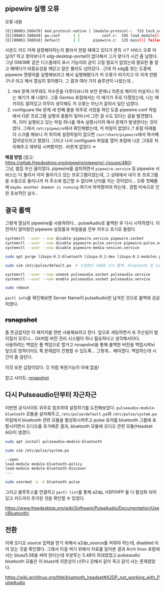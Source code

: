 ## pipewire 실행 오류

오류 내용

```sh
[E][00063.506470] mod.protocol-native | [module-protocol-:  733 lock_socket()] server 0x558a4e38d0: unable to lock lockfile '/run/user/1000/pipewire-0.lock': Resource temporarily unavailable (maybe another daemon is running)
[E][00063.506649] pw.conf      | [          conf.c:  595 load_module()] 0x558a4be270: could not load mandatory module "libpipewire-module-protocol-native": Resource temporarily unavailable
[E][00063.506918] default      | [      pipewire.c:  125 main()] failed to create context: Resource temporarily unavailable
```

사운드 카드 어케 설정해야하는지 몰라서 한참 헤매고 있다가 문득 ㅇ? 서비스 오류 아닐까? 하고 찾아보다가 xdg-desktop-portal이 없다해서 그거 찾다가 시간 좀 날렸다. 그냥 GNOME 같은 디스플레이 표시 기능이라 굳이 고칠 필요가 없었는데 필요한 줄 알고 해메다가 비중요성을 깨닫고 잘은 몰라도 넘어갔다.. 근데 저 xdg를 찾는 도중에 pipewire 명령어를 실행해보라고 해서 실행해봤다가 저 오류가 떠가지고 아 저게 안됐구나! 라고 해서 열심히 찾아봤다. 그 결과 여러 가지 솔루션이 나왔는데...

1. rtkit 문제
아무래도 저수준을 다루다보니까 보안 문제니 의존성 패키지 미설치니 하는 얘기가 꽤 나왔다. 그중 Gentoo 포럼에서는 이 얘기가 주로 다뤘었는데, 나는 패키지도 깔려있고 아무리 생각해도 저 오류는 아닌거 같아서 일단 넘겼다.
2. configuare file 문제
세 번째 줄을 위주로 서칭을 하던 도중 pipewire.conf 파일에서 다른 프로그램 실행과 충돌이 일어나서 그런 걸 수도 있다는 글을 발견했다. 즉, 이미 실행되고 있는 파일 하나를 계속 실행시키려 해서 문제가 발생한다는 것이었다. 그래서 `/etc/pipewire`에서 확인해봤는데, 저 파일이 없었다..? 포럼 아래를 더 스크롤 해보니 저 위치에 설정파일이 없으면 `/usr/share/pipewire`에서 복사해 집어넣으라고 했었다. 그러고 나서 configuare 파일을 열어 포럼에 나온 그대로 처리해주고 재부팅 시켜봤지만.. 바뀐게 없었다 ㅠ

**해결 방법** (참고: https://gitlab.freedesktop.org/pipewire/pipewire/-/issues/480)   
그냥, 벌집 쑤신 꼴이었다. pipewire를 설치하면서 `pipewire.service` 등 pipewire 서비스는 다 돌려서 이미 돌아가고 있는 프로그램이었는데, 그 상태에서 내가 또 프로그램을 수동으로 돌리니까 저 주소에 접근할 수 없다며 난리를 치는 것이었다... 오류 첫째줄에 `maybe another daemon is running` 여기서 파악했어야 하는데.. 경험 미숙으로 인한 초보적인 실수..

## 결국 롤백
그렇게 열심히 pipewire를 사용하려다... pulseAudio로 롤백한 후 다시 시작하였다. 이전까지 깔아뒀던 pipewire 설정들과 파일들을 전부 지우고 초기로 돌렸다

```sh
systemctl --user --now disable pipewire.service pipewire.socket
systemctl --user --now disable pipewire-pulse.service pipewire-pulse.socket
systemctl --user --now disable pipewire-media-session.service

sudo apt purge libspa-0.2-bluetooth libspa-0.2-dev libspa-0.2-modules pipewire

sudo vim /etc/pulse/default.pa  # 수정했던 내용들 다시 롤백, bluetooth 및 source 등등

systemctl --user --now unmask pulseaudio.socket pulseaudio.service
systemctl --user --now enable pulseaudio.socket pulseaudio.service

sudo reboot
```

`pactl info`를 확인해보면 Server Name이 pulseAudio만 남겨진 것으로 롤백에 성공하였다.

## ~~rsnapshot~~

좀 뜬금없지만 이 패키지를 한번 사용해보려고 한다. 앞으로 세팅하면서 또 무슨일이 벌어질지 모르니... Git처럼 버전 관리 시스템이 하나 필요하다고 생각해서이다.   
사용하려는 백업은 풀 백업으로 할거고 rsnapshot을 통해 롤백한 버전을 백업시켜놔 앞으로 망하더라도 쭉 문제없이 진행할 수 있도록... 그렇게... 해야겠다. 백업하는데 시간이 좀 걸린다.

이것 또한 삽질이었다. 깃 처럼 복원기능이 아예 없음!

참고 사이트: <a href="https://smarthink.tistory.com/34" target="__blank">rsnapshot</a>

## 다시 Pulseaudio단부터 차근차근

이번엔 공식사이트 위주로 참조하여 설정하기를 도전해보았다. `pulseaudio-module-bluetooth` 모듈을 설치해주고, `/etc/pulse/default.pa`와 `/etc/pulse/system.pa` 파일에서 bluetooth 관련 모듈을 활성화시켜주고 pulse 유저를 bluetooth 그룹에 포함시키면서 오디오를 추가해준 결과, bluetooth 모듈에 오디오 관련 모듈(Headset AG)이 생겼다.

```sh
sudo apt install pulseaudio-module-bluetooth

sudo vim /etc/pulse/system.pa  

--open
load-module module-bluetooth-policy
load-module module-bluetooth-discover
---

sudo usermod -a -G bluetooth pulse
```

그리고 블루투스를 연결하고 `pactl list`를 통해 a2dp, HSP/HFP 둘 다 활성화 되어 있고 카드까지 추가된 것을 확인할 수 있었다.   

https://www.freedesktop.org/wiki/Software/PulseAudio/Documentation/User/Bluetooth/ 

## 전환

이제 오디오 source 입력을 받기 위해서 a2dp_source를 켜줘야 하는데, disabled 되어 있는 것을 확인했다. 그래서 이걸 켜기 위해서 자료를 알아본 결과 Arch linux 포럼에서는 bluez5.58을 써야 한다는데 우분투는 5.48이 최대였었고 pulseaudio bluetooth 모듈은 이 bluez에 의존성이 너무나 강해서 같이 죽고 같이 사는 존재였었다. 


https://wiki.archlinux.org/title/bluetooth_headset#A2DP_not_working_with_PulseAudio




